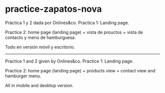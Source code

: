 # practice-zapatos-nova

Práctica 1 y 2 dada por Onlines&co. Practica 1: Landing page. 

Practice 2: home page (landing page) + vista de prouctos + vista de contacto y menú de hamburguesa.

Todo en versión móvil y escritorio.

---------------------------------

Practice 1 and 2 given by Onlines&co. Practice 1: Landing page.

Practice 2: home page (landing page) + products view + contact view and hamburger menu.

All in mobile and desktop version.
